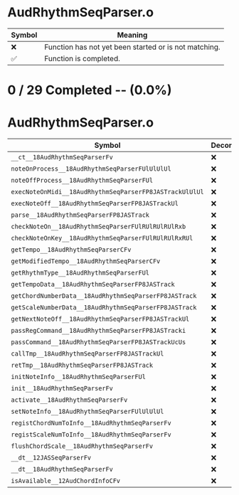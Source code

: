 # AudRhythmSeqParser.o
| Symbol | Meaning 
| ------------- | ------------- 
| :x: | Function has not yet been started or is not matching. 
| :white_check_mark: | Function is completed. 


# 0 / 29 Completed -- (0.0%)
# AudRhythmSeqParser.o
| Symbol | Decompiled? |
| ------------- | ------------- |
| `__ct__18AudRhythmSeqParserFv` | :x: |
| `noteOnProcess__18AudRhythmSeqParserFUlUlUlUl` | :x: |
| `noteOffProcess__18AudRhythmSeqParserFUl` | :x: |
| `execNoteOnMidi__18AudRhythmSeqParserFP8JASTrackUlUlUl` | :x: |
| `execNoteOff__18AudRhythmSeqParserFP8JASTrackUl` | :x: |
| `parse__18AudRhythmSeqParserFP8JASTrack` | :x: |
| `checkNoteOn__18AudRhythmSeqParserFUlRUlRUlRUlRxb` | :x: |
| `checkNoteOnKey__18AudRhythmSeqParserFUlRUlRUlRxRUl` | :x: |
| `getTempo__18AudRhythmSeqParserCFv` | :x: |
| `getModifiedTempo__18AudRhythmSeqParserCFv` | :x: |
| `getRhythmType__18AudRhythmSeqParserFUl` | :x: |
| `getTempoData__18AudRhythmSeqParserFP8JASTrack` | :x: |
| `getChordNumberData__18AudRhythmSeqParserFP8JASTrack` | :x: |
| `getScaleNumberData__18AudRhythmSeqParserFP8JASTrack` | :x: |
| `getNextNoteOff__18AudRhythmSeqParserFP8JASTrackUl` | :x: |
| `passRegCommand__18AudRhythmSeqParserFP8JASTracki` | :x: |
| `passCommand__18AudRhythmSeqParserFP8JASTrackUcUs` | :x: |
| `callTmp__18AudRhythmSeqParserFP8JASTrackUl` | :x: |
| `retTmp__18AudRhythmSeqParserFP8JASTrack` | :x: |
| `initNoteInfo__18AudRhythmSeqParserFUl` | :x: |
| `init__18AudRhythmSeqParserFv` | :x: |
| `activate__18AudRhythmSeqParserFv` | :x: |
| `setNoteInfo__18AudRhythmSeqParserFUlUlUlUl` | :x: |
| `registChordNumToInfo__18AudRhythmSeqParserFv` | :x: |
| `registScaleNumToInfo__18AudRhythmSeqParserFv` | :x: |
| `flushChordScale__18AudRhythmSeqParserFv` | :x: |
| `__dt__12JASSeqParserFv` | :x: |
| `__dt__18AudRhythmSeqParserFv` | :x: |
| `isAvailable__12AudChordInfoCFv` | :x: |
